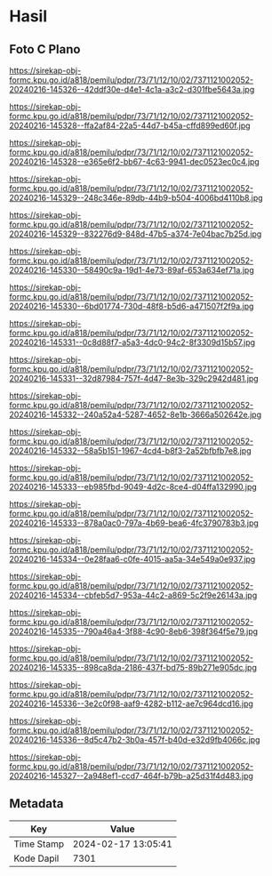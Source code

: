 # Hasil

## Foto C Plano

https://sirekap-obj-formc.kpu.go.id/a818/pemilu/pdpr/73/71/12/10/02/7371121002052-20240216-145326--42ddf30e-d4e1-4c1a-a3c2-d301fbe5643a.jpg

https://sirekap-obj-formc.kpu.go.id/a818/pemilu/pdpr/73/71/12/10/02/7371121002052-20240216-145328--ffa2af84-22a5-44d7-b45a-cffd899ed60f.jpg

https://sirekap-obj-formc.kpu.go.id/a818/pemilu/pdpr/73/71/12/10/02/7371121002052-20240216-145328--e365e6f2-bb67-4c63-9941-dec0523ec0c4.jpg

https://sirekap-obj-formc.kpu.go.id/a818/pemilu/pdpr/73/71/12/10/02/7371121002052-20240216-145329--248c346e-89db-44b9-b504-4006bd4110b8.jpg

https://sirekap-obj-formc.kpu.go.id/a818/pemilu/pdpr/73/71/12/10/02/7371121002052-20240216-145329--832276d9-848d-47b5-a374-7e04bac7b25d.jpg

https://sirekap-obj-formc.kpu.go.id/a818/pemilu/pdpr/73/71/12/10/02/7371121002052-20240216-145330--58490c9a-19d1-4e73-89af-653a634ef71a.jpg

https://sirekap-obj-formc.kpu.go.id/a818/pemilu/pdpr/73/71/12/10/02/7371121002052-20240216-145330--6bd01774-730d-48f8-b5d6-a471507f2f9a.jpg

https://sirekap-obj-formc.kpu.go.id/a818/pemilu/pdpr/73/71/12/10/02/7371121002052-20240216-145331--0c8d88f7-a5a3-4dc0-94c2-8f3309d15b57.jpg

https://sirekap-obj-formc.kpu.go.id/a818/pemilu/pdpr/73/71/12/10/02/7371121002052-20240216-145331--32d87984-757f-4d47-8e3b-329c2942d481.jpg

https://sirekap-obj-formc.kpu.go.id/a818/pemilu/pdpr/73/71/12/10/02/7371121002052-20240216-145332--240a52a4-5287-4652-8e1b-3666a502642e.jpg

https://sirekap-obj-formc.kpu.go.id/a818/pemilu/pdpr/73/71/12/10/02/7371121002052-20240216-145332--58a5b151-1967-4cd4-b8f3-2a52bfbfb7e8.jpg

https://sirekap-obj-formc.kpu.go.id/a818/pemilu/pdpr/73/71/12/10/02/7371121002052-20240216-145333--eb985fbd-9049-4d2c-8ce4-d04ffa132990.jpg

https://sirekap-obj-formc.kpu.go.id/a818/pemilu/pdpr/73/71/12/10/02/7371121002052-20240216-145333--878a0ac0-797a-4b69-bea6-4fc3790783b3.jpg

https://sirekap-obj-formc.kpu.go.id/a818/pemilu/pdpr/73/71/12/10/02/7371121002052-20240216-145334--0e28faa6-c0fe-4015-aa5a-34e549a0e937.jpg

https://sirekap-obj-formc.kpu.go.id/a818/pemilu/pdpr/73/71/12/10/02/7371121002052-20240216-145334--cbfeb5d7-953a-44c2-a869-5c2f9e26143a.jpg

https://sirekap-obj-formc.kpu.go.id/a818/pemilu/pdpr/73/71/12/10/02/7371121002052-20240216-145335--790a46a4-3f88-4c90-8eb6-398f364f5e79.jpg

https://sirekap-obj-formc.kpu.go.id/a818/pemilu/pdpr/73/71/12/10/02/7371121002052-20240216-145335--898ca8da-2186-437f-bd75-89b271e905dc.jpg

https://sirekap-obj-formc.kpu.go.id/a818/pemilu/pdpr/73/71/12/10/02/7371121002052-20240216-145336--3e2c0f98-aaf9-4282-b112-ae7c964dcd16.jpg

https://sirekap-obj-formc.kpu.go.id/a818/pemilu/pdpr/73/71/12/10/02/7371121002052-20240216-145336--8d5c47b2-3b0a-457f-b40d-e32d9fb4066c.jpg

https://sirekap-obj-formc.kpu.go.id/a818/pemilu/pdpr/73/71/12/10/02/7371121002052-20240216-145327--2a948ef1-ccd7-464f-b79b-a25d31f4d483.jpg


## Metadata

| Key        | Value               |
| ---------- | ------------------- |
| Time Stamp | 2024-02-17 13:05:41 |
| Kode Dapil | 7301                |




